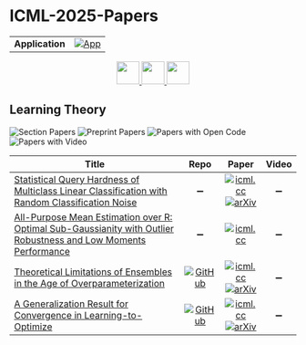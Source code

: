 # ICML-2025-Papers

<table>
    <tr>
        <td><strong>Application</strong></td>
        <td>
            <a href="https://huggingface.co/spaces/DmitryRyumin/NewEraAI-Papers" style="float:left;">
                <img src="https://img.shields.io/badge/🤗-NewEraAI--Papers-FFD21F.svg" alt="App" />
            </a>
        </td>
    </tr>
</table>

<div align="center">
    <a href="https://github.com/DmitryRyumin/ICML-2025-Papers/blob/main/sections/2025/main/applications-in-math-and-physics.md">
        <img src="https://cdn.jsdelivr.net/gh/DmitryRyumin/NewEraAI-Papers@main/images/left.svg" width="40" alt="" />
    </a>
    <a href="https://github.com/DmitryRyumin/ICML-2025-Papers/blob/main/README.md">
        <img src="https://cdn.jsdelivr.net/gh/DmitryRyumin/NewEraAI-Papers@main/images/home.svg" width="40" alt="" />
    </a>
    <a href="https://github.com/DmitryRyumin/ICML-2025-Papers/blob/main/sections/2025/main/applications-in-agents-and-coding.md">
        <img src="https://cdn.jsdelivr.net/gh/DmitryRyumin/NewEraAI-Papers@main/images/right.svg" width="40" alt="" />
    </a>
</div>

## Learning Theory

![Section Papers](https://img.shields.io/badge/Section%20Papers-4-42BA16) ![Preprint Papers](https://img.shields.io/badge/Preprint%20Papers-4-b31b1b) ![Papers with Open Code](https://img.shields.io/badge/Papers%20with%20Open%20Code-3-1D7FBF) ![Papers with Video](https://img.shields.io/badge/Papers%20with%20Video-0-FF0000)

| **Title** | **Repo** | **Paper** | **Video** |
|-----------|:--------:|:---------:|:---------:|
| [Statistical Query Hardness of Multiclass Linear Classification with Random Classification Noise](https://icml.cc/virtual/2025/poster/45937) | :heavy_minus_sign: | [![icml.cc](https://img.shields.io/badge/html-icml.cc-2494E0.svg)](https://icml.cc/virtual/2025/poster/45937) <br /> [![arXiv](https://img.shields.io/badge/arXiv-2502.11413-b31b1b.svg)](http://arxiv.org/abs/2502.11413) | :heavy_minus_sign: |
| [All-Purpose Mean Estimation over R: Optimal Sub-Gaussianity with Outlier Robustness and Low Moments Performance](https://icml.cc/virtual/2025/poster/43938) | :heavy_minus_sign: | [![icml.cc](https://img.shields.io/badge/html-icml.cc-2494E0.svg)](https://icml.cc/virtual/2025/poster/43938) | :heavy_minus_sign: |
| [Theoretical Limitations of Ensembles in the Age of Overparameterization](https://icml.cc/virtual/2025/poster/46048) | [![GitHub](https://img.shields.io/github/stars/nic-dern/theoretical-limitations-overparameterized-ensembles?style=flat)](https://github.com/nic-dern/theoretical-limitations-overparameterized-ensembles) | [![icml.cc](https://img.shields.io/badge/html-icml.cc-2494E0.svg)](https://icml.cc/virtual/2025/poster/46048) <br /> [![arXiv](https://img.shields.io/badge/arXiv-2410.16201-b31b1b.svg)](http://arxiv.org/abs/2410.16201) | :heavy_minus_sign: |
| [A Generalization Result for Convergence in Learning-to-Optimize](https://icml.cc/virtual/2025/poster/45367) | [![GitHub](https://img.shields.io/github/stars/MichiSucker/COLA_2024?style=flat)](https://github.com/MichiSucker/COLA_2024) | [![icml.cc](https://img.shields.io/badge/html-icml.cc-2494E0.svg)](https://icml.cc/virtual/2025/poster/45367) <br /> [![arXiv](https://img.shields.io/badge/arXiv-2410.07704-b31b1b.svg)](http://arxiv.org/abs/2410.07704) | :heavy_minus_sign: |
